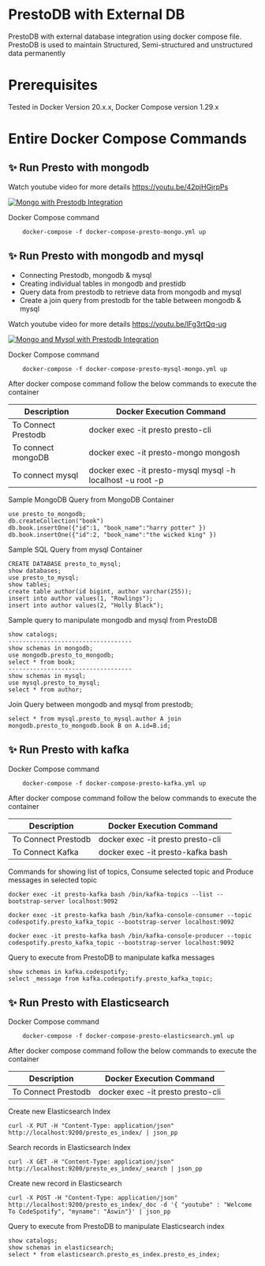 # PrestoDB with External DB
PrestoDB with external database integration using docker compose file. PrestoDB is used to maintain Structured, Semi-structured  and unstructured data permanently

# Prerequisites
 Tested in Docker Version 20.x.x, Docker Compose version 1.29.x 

# Entire Docker Compose Commands

## ✨ Run Presto with mongodb

Watch youtube video for more details
https://youtu.be/42pjHGjrpPs

[![Mongo with Prestodb Integration](https://img.youtube.com/vi/42pjHGjrpPs/0.jpg)](https://youtu.be/42pjHGjrpPs "Mongo with Prestodb Integration")

Docker Compose command
```
    docker-compose -f docker-compose-presto-mongo.yml up
``` 

## ✨ Run Presto with mongodb and mysql

- Connecting Prestodb, mongodb & mysql
- Creating individual tables in mongodb and prestidb
- Query data from prestodb to retrieve data from mongodb and mysql
- Create a join query from prestodb for the table between mongodb & mysql

Watch youtube video for more details
https://youtu.be/lFg3rtQq-ug

[![Mongo and Mysql with Prestodb Integration](https://img.youtube.com/vi/lFg3rtQq-ug/0.jpg)](https://youtu.be/lFg3rtQq-ug "Mongo with Prestodb Integration")

Docker Compose command
```
    docker-compose -f docker-compose-presto-mysql-mongo.yml up
``` 
After docker compose command follow the below commands to execute the container

|Description                         |Docker Execution Command |
|-------------------------------|-----------------------------|
|To Connect Prestodb            |docker exec -it presto presto-cli |
|To connect mongoDB            |docker exec -it presto-mongo mongosh |
|To connect mysql|docker exec -it presto-mysql mysql -h localhost -u root -p|

Sample MongoDB Query from MongoDB Container
```
use presto_to_mongodb;
db.createCollection("book")
db.book.insertOne({"id":1, "book_name":"harry potter" })
db.book.insertOne({"id":2, "book_name":"the wicked king" })
```

Sample SQL Query from mysql Container
```
CREATE DATABASE presto_to_mysql;
show databases;
use presto_to_mysql;
show tables;
create table author(id bigint, author varchar(255));
insert into author values(1, "Rowlings");
insert into author values(2, "Holly Black");
```

Sample query to manipulate mongodb and mysql from PrestoDB
```
show catalogs;
-----------------------------------
show schemas in mongodb;
use mongodb.presto_to_mongodb;
select * from book;
-----------------------------------
show schemas in mysql;
use mysql.presto_to_mysql;
select * from author;
```

Join Query between mongodb and mysql from prestodb;
```
select * from mysql.presto_to_mysql.author A join mongodb.presto_to_mongodb.book B on A.id=B.id;
```

## ✨ Run Presto with kafka

Docker Compose command
```
    docker-compose -f docker-compose-presto-kafka.yml up
``` 

After docker compose command follow the below commands to execute the container

|Description                         |Docker Execution Command |
|-------------------------------|-----------------------------|
|To Connect Prestodb            |docker exec -it presto presto-cli |
|To Connect Kafka            |docker exec -it presto-kafka bash |

Commands for showing list of topics, Consume selected topic and Produce messages in selected topic
```
docker exec -it presto-kafka bash /bin/kafka-topics --list --bootstrap-server localhost:9092

docker exec -it presto-kafka bash /bin/kafka-console-consumer --topic codespotify.presto_kafka_topic --bootstrap-server localhost:9092

docker exec -it presto-kafka bash /bin/kafka-console-producer --topic codespotify.presto_kafka_topic --bootstrap-server localhost:9092
```

Query to execute from PrestoDB to manipulate kafka messages
```
show schemas in kafka.codespotify;
select _message from kafka.codespotify.presto_kafka_topic;
```

## ✨ Run Presto with Elasticsearch

Docker Compose command
```
    docker-compose -f docker-compose-presto-elasticsearch.yml up
``` 

After docker compose command follow the below commands to execute the container

|Description                         |Docker Execution Command |
|-------------------------------|-----------------------------|
|To Connect Prestodb            |docker exec -it presto presto-cli |

Create new Elasticsearch Index
```
curl -X PUT -H "Content-Type: application/json" http://localhost:9200/presto_es_index/ | json_pp
```

Search records in Elasticsearch Index
```
curl -X GET -H "Content-Type: application/json" http://localhost:9200/presto_es_index/_search | json_pp
```

Create new record in Elasticsearch
```
curl -X POST -H "Content-Type: application/json" http://localhost:9200/presto_es_index/_doc -d '{ "youtube" : "Welcome To CodeSpotify", "myname": "Aswin"}' | json_pp
```

Query to execute from PrestoDB to manipulate Elasticsearch index
```
show catalogs;
show schemas in elasticsearch;
select * from elasticsearch.presto_es_index.presto_es_index;
```